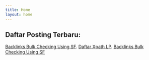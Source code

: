 ```yaml
---
title: Home
layout: home
---
```


## Daftar Posting Terbaru:

[Backlinks Bulk Checking Using SF](https://syahidmid.github.io/catatan/2024/02/05/backlinks-bulk-checking-using-sf.html).
[Daftar Xpath LP](https://syahidmid.github.io/catatan/2024/03/17-daftar-xpath-lp.html).
[Backlinks Bulk Checking Using SF](/2024/02/05/backlinks-bulk-checking-using-sf.html)


